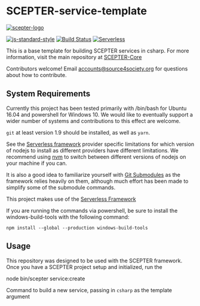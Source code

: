 # SCEPTER-service-template

[![scepter-logo](http://res.cloudinary.com/source-4-society/image/upload/v1514622047/scepter_hzpcqt.png)](https://github.com/source4societyorg/SCEPTER-core)

[![js-standard-style](https://cdn.rawgit.com/standard/standard/master/badge.svg)](http://standardjs.com)
[![Build Status](https://travis-ci.org/source4societyorg/SCEPTER-service-template-csharp.svg?branch=master)](https://travis-ci.org/source4societyorg/SCEPTER-service-template-csharp)
[![Serverless](http://public.serverless.com/badges/v1.svg)](http://serverless.com)

This is a base template for building SCEPTER services in csharp. For more information, visit the main repository at [SCEPTER-Core](https://github.com/source4societyorg/SCEPTER-Core)

Contributors welcome! Email accounts@source4society.org for questions about how to contribute.

## System Requirements

Currently this project has been tested primarily with /bin/bash for Ubuntu 16.04 and powershell for Windows 10. We would like to eventually support a wider number of systems and contributions to this effect are welcome.

`git` at least version 1.9 should be installed, as well as `yarn`.

See the [Serverless framework](https://serverless.com) provider specific limitations for which version of nodejs to install as different providers have different limitations. We recommend using [nvm](https://github.com/creationix/nvm) to switch between different versions of nodejs on your machine if you can.

It is also a good idea to familiarize yourself with [Git Submodules](https://git-scm.com/book/en/v2/Git-Tools-Submodules) as the framework relies heavily on them, although much effort has been made to simplify some of the submodule commands.

This project makes use of the [Serverless Framework](http://serverless.com)

If you are running the commands via powershell, be sure to install the windows-build-tools with the following command:

    npm install --global --production windows-build-tools

## Usage

This repository was designed to be used with the SCEPTER framework. Once you have a SCEPTER project setup and initialized, run the 

  node bin/scepter service:create

Command to build a new service, passing in `csharp` as the template argument 